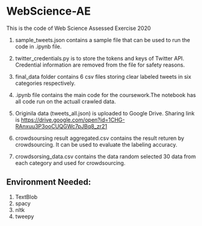 # WebScience-AE
This is the code of Web Science Assessed Exercise 2020

1. sample_tweets.json contains a sample file that can be used to run the code in .ipynb file.

2. twitter_credentials.py is to store the tokens and keys of Twitter API. Credential information are removed from the file for safety reasons.

3. final_data folder contains 6 csv files storing clear labeled tweets in six categories respectively.

4. .ipynb file contains the main code for the coursework.The notebook has all code run on the actuall crawled data.

5. Originila data (tweets_all.json) is uploaded to Google Drive. Sharing link is https://drive.google.com/open?id=1CHG-RAnxuu3P3ooCUQGWc7pJBq8_zr21

6. crowdsoursing result aggregated.csv contains the result returen by crowdsourcing. It can be used to evaluate the labeling accuracy.

7. crowdsorsing_data.csv contains the data random selected 30 data from each category and used for crowdsourcing.

## Environment Needed:
1. TextBlob
2. spacy
3. nltk
4. tweepy
